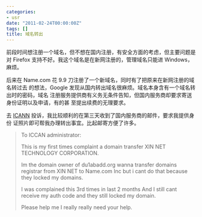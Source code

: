 ```yaml
---
categories:
- usr
date: "2011-02-24T00:00:00Z"
tags: []
title: 域名转出
---
```


前段时间想注册一个域名，但不想在国内注册，有安全方面的考虑，但主要问题是对
Firefox 支持不好。我这个域名是在新网注册的，管理域名只能进 Windows，麻烦。

后来在 Name.com 花 9.9 刀注册了一个新域名，同时有了把原来在新网注册的域名转过去
的想法，Google 发现从国内转出域名很麻烦。域名本身含有一个域名转出时的密码，域名
注册服务提供商有义务无条件告知，但国内服务商却要求寄送身份证明以及申请，有的甚
至提出续费的无理要求。

去 [ICANN][1] 投诉，我比较顺利的在第三天收到了国内服务商的邮件，要求我提供身份
证照片即可帮我办理转出事宜。比起邮寄方便了许多。

> To ICCAN administrator:
> 
> This is my first times complaint a domain transfer XIN NET TECHNOLOGY
> CORPORATION.
> 
> Im the domain owner of du1abadd.org wanna transfer domains registrar from XIN
> NET to Name.com Inc but i cant do that because they locked my domains.
> 
> I was complained this 3rd times in last 2 months And I still cant receive my
> auth code and they still locked my domain.
> 
> Please help me I really really need your help.

[1]: http://reports.internic.net/cgi/registrars/problem-report.cgi
